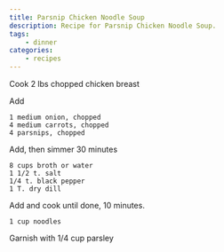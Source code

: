 ```yaml
---
title: Parsnip Chicken Noodle Soup
description: Recipe for Parsnip Chicken Noodle Soup.
tags:
    - dinner
categories:
    - recipes
---
```


Cook 2 lbs chopped chicken breast

Add

```
1 medium onion, chopped
4 medium carrots, chopped
4 parsnips, chopped
```

Add, then simmer 30 minutes

```
8 cups broth or water
1 1/2 t. salt
1/4 t. black pepper
1 T. dry dill
```

Add and cook until done, 10 minutes.

```
1 cup noodles
```

Garnish with 1/4 cup parsley